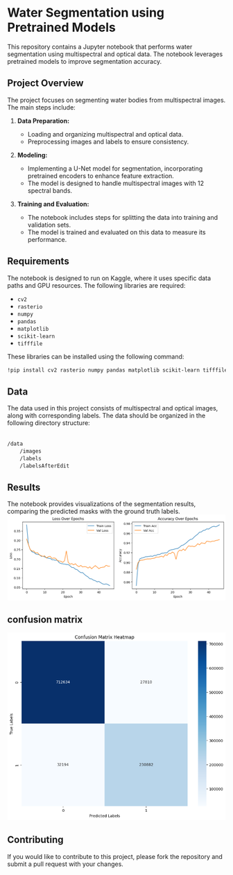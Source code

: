 # Water Segmentation using Pretrained Models

This repository contains a Jupyter notebook that performs water segmentation using multispectral and optical data. The notebook leverages pretrained models to improve segmentation accuracy.

## Project Overview

The project focuses on segmenting water bodies from multispectral images. The main steps include:

1. **Data Preparation:**
   - Loading and organizing multispectral and optical data.
   - Preprocessing images and labels to ensure consistency.

2. **Modeling:**
   - Implementing a U-Net model for segmentation, incorporating pretrained encoders to enhance feature extraction.
   - The model is designed to handle multispectral images with 12 spectral bands.

3. **Training and Evaluation:**
   - The notebook includes steps for splitting the data into training and validation sets.
   - The model is trained and evaluated on this data to measure its performance.

## Requirements

The notebook is designed to run on Kaggle, where it uses specific data paths and GPU resources. The following libraries are required:

- `cv2`
- `rasterio`
- `numpy`
- `pandas`
- `matplotlib`
- `scikit-learn`
- `tifffile`

These libraries can be installed using the following command:

```bash
!pip install cv2 rasterio numpy pandas matplotlib scikit-learn tifffile
```

## Data
The data used in this project consists of multispectral and optical images, along with corresponding labels. The data should be organized in the following directory structure:

```bash

/data
    /images
    /labels
    /labelsAfterEdit
```
## Results
The notebook provides visualizations of the segmentation results, comparing the predicted masks with the ground truth labels.
![The Results of the model](image.png)

## confusion matrix
![confusion matrix](image-1.png)

## Contributing
If you would like to contribute to this project, please fork the repository and submit a pull request with your changes.
